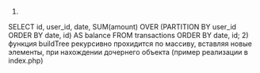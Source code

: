 1) 
SELECT
  id,
  user_id,
  date,
  SUM(amount) OVER (PARTITION BY user_id ORDER BY date, id) AS balance
FROM
  transactions
ORDER BY
  date, id;
2)
 функция buildTree рекурсивно прохидится по массиву, вставляя новые элементы, при нахождении дочернего объекта (пример реализации в index.php)
